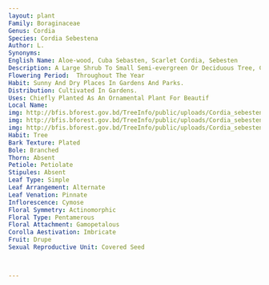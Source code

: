 ```yaml
---
layout: plant
Family: Boraginaceae
Genus: Cordia
Species: Cordia Sebestena
Author: L.
Synonyms: 
English Name: Aloe-wood, Cuba Sebasten, Scarlet Cordia, Sebesten
Description: A Large Shrub To Small Semi-evergreen Or Deciduous Tree, C 5-8 M Tall With Dome-shaped Canopy And Straight Trunk, Bark Dark Grey, Rough And Marked With Deep Longitudinal Furrows, Branches Spreading, Sometimes Branching From The Base. Leaves Simple, Grow Near The Ends Of The Twigs, Alternate, 7-15 Ã— 5-8 Cm, Ovate Or Elliptic, Scabrous, Being Much Wrinkled, Rough To Touch, Apex Blunt, Nerves Prominent Beneath, Minutely Pubescent, Petioles C 2.5 Cm Long. Inflorescence Of Lax Terminal Cymes. Flowers Orange Or Scarlet-red, Showy, 3.5-4.0 Cm Across When In Full Bloom. Calyx Narrow, Tubular, Tube 1.5-1.8 Cm Long, Heavily Ribbed, Greyish-green, 5 Irregularly Lobes At The End, Lobes 1.5-2.0 Ã— 0.5-1.2 Mm, Ovate, Acute. Corolla Campanulate, Salver-shaped, Tubular At The Base, 4-5 Cm Long, About Half The Length Of Tube Enclosed By The Calyx Tube, Petals 6, Rounded, Crumpled To Much Wrinkled, Much Longer Than The Calyx, Spreading. Stamens 5-12, Crowned With Creamy Sagittate Anthers, Not Exserted Beyond The Mouth Of The Corolla. Ovary Greenish-white, Styles 2, Stigma Bifurcate. Fruit A Drupe Or An Egg-shaped Berry, 2.5-3.5 Cm Long, Ovoid-conic, Creamy-white, Smooth, Enclosed By The Husk, Formed By The Calyx, Which Enlarged While The Fruit Swell, The Whole Being Reminiscent Of A Hazel-nut. The Husk Has A Sweet Smell When Open.
Flowering Period:  Throughout The Year
Habit: Sunny And Dry Places In Gardens And Parks.
Distribution: Cultivated In Gardens.
Uses: Chiefly Planted As An Ornamental Plant For Beautif
Local Name: 
img: http://bfis.bforest.gov.bd/TreeInfo/public/uploads/Cordia_sebestena.jpg
img: http://bfis.bforest.gov.bd/TreeInfo/public/uploads/Cordia_sebestena1.jpg
img: http://bfis.bforest.gov.bd/TreeInfo/public/uploads/Cordia_sebestena2.jpg
Habit: Tree
Bark Texture: Plated
Bole: Branched
Thorn: Absent
Petiole: Petiolate
Stipules: Absent
Leaf Type: Simple
Leaf Arrangement: Alternate
Leaf Venation: Pinnate
Inflorescence: Cymose
Floral Symmetry: Actinomorphic
Floral Type: Pentamerous
Floral Attachment: Gamopetalous
Corolla Aestivation: Imbricate
Fruit: Drupe
Sexual Reproductive Unit: Covered Seed



---
```


